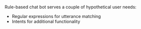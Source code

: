 Rule-based chat bot serves a couple of hypothetical user needs:
- Regular expressions for utterance matching
- Intents for additional functionality
